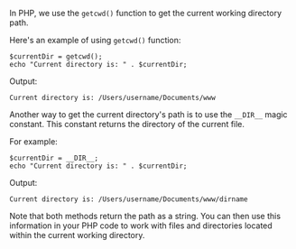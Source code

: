 In PHP, we use the `getcwd()` function to get the current working directory path.

Here's an example of using `getcwd()` function:

```
$currentDir = getcwd();
echo "Current directory is: " . $currentDir;
```

Output:
```
Current directory is: /Users/username/Documents/www
```

Another way to get the current directory's path is to use the `__DIR__` magic constant. This constant returns the directory of the current file.

For example:
```
$currentDir = __DIR__;
echo "Current directory is: " . $currentDir;
```

Output:
```
Current directory is: /Users/username/Documents/www/dirname
```

Note that both methods return the path as a string. You can then use this information in your PHP code to work with files and directories located within the current working directory.